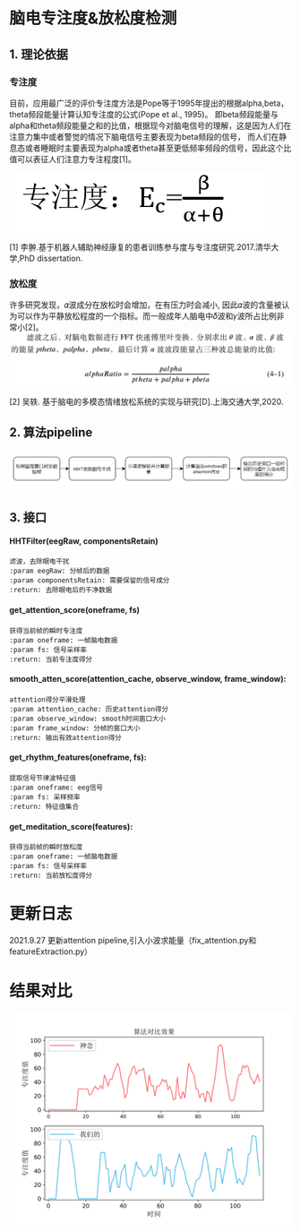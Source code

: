# 脑电专注度&放松度检测

## 1. 理论依据

### 专注度

目前，应用最广泛的评价专注度方法是Pope等于1995年提出的根据alpha,beta，theta频段能量计算认知专注度的公式(Pope et al., 1995)。
即beta频段能量与alpha和theta频段能量之和的比值，根据现今对脑电信号的理解，这是因为人们在注意力集中或者警觉的情况下脑电信号主要表现为beta频段的信号，
而人们在静息态或者睡眠时主要表现为alpha或者theta甚至更低频率频段的信号，因此这个比值可以表征人们注意力专注程度[1]。

![计算公式](./images/attention_score.png)

[1] 李翀.基于机器人辅助神经康复的患者训练参与度与专注度研究.2017.清华大学,PhD dissertation.


### 放松度
许多研究发现，𝛼波成分在放松时会增加，在有压力时会减小, 因此𝛼波的含量被认为可以作为平静放松程度的一个指标。而一般成年人脑电中𝛿波和𝛾波所占比例非常小[2]。
![计算公式](./images/meditation.png)

[2] 吴轶. 基于脑电的多模态情绪放松系统的实现与研究[D].上海交通大学,2020.

## 2. 算法pipeline
![img.png](images/pipeline.png)


## 3. 接口

#### HHTFilter(eegRaw, componentsRetain)
    滤波，去除眼电干扰
    :param eegRaw: 分帧后的数据      
    :param componentsRetain: 需要保留的信号成分     
    :return: 去除眼电后的干净数据

#### get_attention_score(oneframe, fs)
    获得当前帧的瞬时专注度
    :param oneframe: 一帧脑电数据
    :param fs: 信号采样率
    :return: 当前专注度得分

#### smooth_atten_score(attention_cache, observe_window, frame_window):
    attention得分平滑处理
    :param attention_cache: 历史attention得分
    :param observe_window: smooth时间窗口大小
    :param frame_window: 分帧的窗口大小
    :return: 输出有效attention得分

#### get_rhythm_features(oneframe, fs):
    提取信号节律波特征值
    :param oneframe: eeg信号
    :param fs: 采样频率
    :return: 特征值集合

#### get_meditation_score(features):
    获得当前帧的瞬时放松度
    :param oneframe: 一帧脑电数据
    :param fs: 信号采样率
    :return: 当前放松度得分


# 更新日志
2021.9.27 更新attention pipeline,引入小波求能量（fix_attention.py和featureExtraction.py）


# 结果对比
![attention得分](./images/attention_result.png)